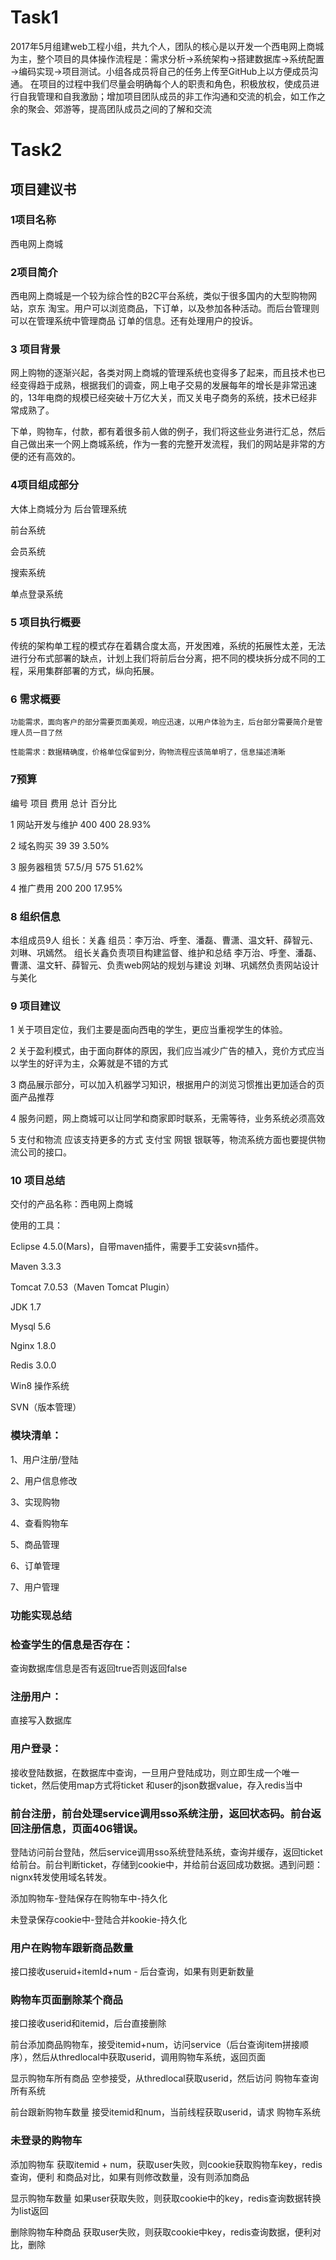 # Task1
   
2017年5月组建web工程小组，共九个人，团队的核心是以开发一个西电网上商城为主，整个项目的具体操作流程是：需求分析→系统架构→搭建数据库→系统配置→编码实现→项目测试。小组各成员将自己的任务上传至GitHub上以方便成员沟通。
在项目的过程中我们尽量会明确每个人的职责和角色，积极放权，使成员进行自我管理和自我激励；增加项目团队成员的非工作沟通和交流的机会，如工作之余的聚会、郊游等，提高团队成员之间的了解和交流

# Task2
     
## 项目建议书
### 1项目名称
西电网上商城
### 2项目简介
西电网上商城是一个较为综合性的B2C平台系统，类似于很多国内的大型购物网站，京东 淘宝。用户可以浏览商品，下订单，以及参加各种活动。而后台管理则可以在管理系统中管理商品 订单的信息。还有处理用户的投诉。
### 3 项目背景
  网上购物的逐渐兴起，各类对网上商城的管理系统也变得多了起来，而且技术也已经变得趋于成熟，根据我们的调查，网上电子交易的发展每年的增长是非常迅速的，13年电商的规模已经突破十万亿大关，而又关电子商务的系统，技术已经非常成熟了。

下单，购物车，付款，都有着很多前人做的例子，我们将这些业务进行汇总，然后自己做出来一个网上商城系统，作为一套的完整开发流程，我们的网站是非常的方便的还有高效的。
### 4项目组成部分
   大体上商城分为
后台管理系统

前台系统

会员系统

搜索系统

单点登录系统

### 5 项目执行概要
   传统的架构单工程的模式存在着耦合度太高，开发困难，系统的拓展性太差，无法进行分布式部署的缺点，计划上我们将前后台分离，把不同的模块拆分成不同的工程，采用集群部署的方式，纵向拓展。

### 6 需求概要
    
    功能需求，面向客户的部分需要页面美观，响应迅速，以用户体验为主，后台部分需要简介是管理人员一目了然
    
    性能需求：数据精确度，价格单位保留到分，购物流程应该简单明了，信息描述清晰
### 7预算

编号	项目	费用	总计	百分比

1	网站开发与维护	400	  400	28.93%

2	域名购买	39	 39	 3.50%

3	服务器租赁	57.5/月	 575	  51.62%

4	推广费用	200	 200	17.95%

### 8 组织信息

本组成员9人 组长：关鑫  组员：李万治、呼奎、潘磊、曹潇、温文轩、薛智元、刘琳、巩嫣然。
    组长关鑫负责项目构建监督、维护和总结 李万治、呼奎、潘磊、曹潇、温文轩、薛智元、负责web网站的规划与建设 刘琳、巩嫣然负责网站设计与美化

### 9 项目建议
   
   1 关于项目定位，我们主要是面向西电的学生，更应当重视学生的体验。
   
   2 关于盈利模式，由于面向群体的原因，我们应当减少广告的植入，竞价方式应当以学生的好评为主，众筹就是不错的方式
   
   3 商品展示部分，可以加入机器学习知识，根据用户的浏览习惯推出更加适合的页面产品推荐
   
   4 服务问题，网上商城可以让同学和商家即时联系，无需等待，业务系统必须高效

   5 支付和物流 应该支持更多的方式 支付宝 网银 银联等，物流系统方面也要提供物流公司的接口。
### 10 项目总结

交付的产品名称：西电网上商城

使用的工具：

Eclipse 4.5.0(Mars)，自带maven插件，需要手工安装svn插件。

Maven 3.3.3

Tomcat 7.0.53（Maven Tomcat Plugin）

JDK 1.7

Mysql 5.6

Nginx 1.8.0

Redis 3.0.0

Win8 操作系统

SVN（版本管理）

### 模块清单：

1、用户注册/登陆 

2、用户信息修改 

3、实现购物 

4、查看购物车 

5、商品管理  

6、订单管理

7、用户管理 
### 功能实现总结

### 检查学生的信息是否存在：
查询数据库信息是否有返回true否则返回false
### 注册用户：

直接写入数据库

### 用户登录：

接收登陆数据，在数据库中查询，一旦用户登陆成功，则立即生成一个唯一ticket，然后使用map方式将ticket 和user的json数据value，存入redis当中
### 前台注册，前台处理service调用sso系统注册，返回状态码。前台返回注册信息，页面406错误。

登陆访问前台登陆，然后service调用sso系统登陆系统，查询并缓存，返回ticket给前台。前台判断ticket，存储到cookie中，并给前台返回成功数据。遇到问题：nignx转发使用域名转发。


添加购物车-登陆保存在购物车中-持久化

未登录保存cookie中-登陆合并kookie-持久化
### 用户在购物车跟新商品数量

接口接收useruid+itemId+num - 后台查询，如果有则更新数量

### 购物车页面删除某个商品

接口接收userid和itemid，后台直接删除

前台添加商品购物车，接受itemid+num，访问service（后台查询item拼接顺序），然后从thredlocal中获取userid，调用购物车系统，返回页面

显示购物车所有商品 空参接受，从thredlocal获取userid，然后访问 购物车查询所有系统

前台跟新购物车数量 接受itemid和num，当前线程获取userid，请求 购物车系统

### 未登录的购物车

添加购物车 获取itemid + num，获取user失败，则cookie获取购物车key，redis查询，便利 和商品对比，如果有则修改数量，没有则添加商品

显示购物车数量 如果user获取失败，则获取cookie中的key，redis查询数据转换为list返回

删除购物车种商品 获取user失败，则获取cookie中key，redis查询数据，便利对比，删除

